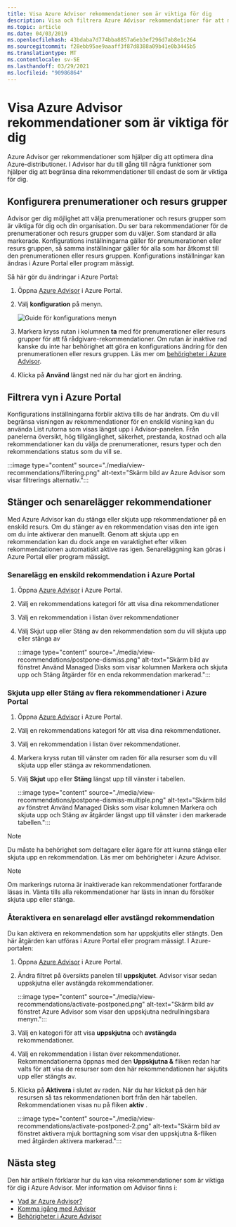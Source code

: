 ```yaml
---
title: Visa Azure Advisor rekommendationer som är viktiga för dig
description: Visa och filtrera Azure Advisor rekommendationer för att minska bruset.
ms.topic: article
ms.date: 04/03/2019
ms.openlocfilehash: 43bdaba7d774bba8857a6eb3ef296d7ab8e1c264
ms.sourcegitcommit: f28ebb95ae9aaaff3f87d8388a09b41e0b3445b5
ms.translationtype: MT
ms.contentlocale: sv-SE
ms.lasthandoff: 03/29/2021
ms.locfileid: "90986864"
---
```

# <a name="view-azure-advisor-recommendations-that-matter-to-you"></a>Visa Azure Advisor rekommendationer som är viktiga för dig

Azure Advisor ger rekommendationer som hjälper dig att optimera dina Azure-distributioner. I Advisor har du till gång till några funktioner som hjälper dig att begränsa dina rekommendationer till endast de som är viktiga för dig.

## <a name="configure-subscriptions-and-resource-groups"></a>Konfigurera prenumerationer och resurs grupper

Advisor ger dig möjlighet att välja prenumerationer och resurs grupper som är viktiga för dig och din organisation. Du ser bara rekommendationer för de prenumerationer och resurs grupper som du väljer. Som standard är alla markerade. Konfigurations inställningarna gäller för prenumerationen eller resurs gruppen, så samma inställningar gäller för alla som har åtkomst till den prenumerationen eller resurs gruppen. Konfigurations inställningar kan ändras i Azure Portal eller program mässigt.

Så här gör du ändringar i Azure Portal:

1. Öppna [Azure Advisor](https://aka.ms/azureadvisordashboard) i Azure Portal.

1. Välj **konfiguration** på menyn.

   ![Guide för konfigurations menyn](./media/view-recommendations/configuration.png)

1. Markera kryss rutan i kolumnen **ta** med för prenumerationer eller resurs grupper för att få rådgivare-rekommendationer. Om rutan är inaktive rad kanske du inte har behörighet att göra en konfigurations ändring för den prenumerationen eller resurs gruppen. Läs mer om [behörigheter i Azure Advisor](permissions.md).

1. Klicka på **Använd** längst ned när du har gjort en ändring.

## <a name="filtering-your-view-in-the-azure-portal"></a>Filtrera vyn i Azure Portal

Konfigurations inställningarna förblir aktiva tills de har ändrats. Om du vill begränsa visningen av rekommendationer för en enskild visning kan du använda List rutorna som visas längst upp i Advisor-panelen. Från panelerna översikt, hög tillgänglighet, säkerhet, prestanda, kostnad och alla rekommendationer kan du välja de prenumerationer, resurs typer och den rekommendations status som du vill se.

   :::image type="content" source="./media/view-recommendations/filtering.png" alt-text="Skärm bild av Azure Advisor som visar filtrerings alternativ.":::

## <a name="dismissing-and-postponing-recommendations"></a>Stänger och senarelägger rekommendationer

Med Azure Advisor kan du stänga eller skjuta upp rekommendationer på en enskild resurs. Om du stänger av en rekommendation visas den inte igen om du inte aktiverar den manuellt. Genom att skjuta upp en rekommendation kan du dock ange en varaktighet efter vilken rekommendationen automatiskt aktive ras igen. Senareläggning kan göras i Azure Portal eller program mässigt.

### <a name="postpone-a-single-recommendation-in-the-azure-portal"></a>Senarelägg en enskild rekommendation i Azure Portal 

1. Öppna [Azure Advisor](https://aka.ms/azureadvisordashboard) i Azure Portal.
1. Välj en rekommendations kategori för att visa dina rekommendationer
1. Välj en rekommendation i listan över rekommendationer
1. Välj Skjut upp eller Stäng av den rekommendation som du vill skjuta upp eller stänga av

     :::image type="content" source="./media/view-recommendations/postpone-dismiss.png" alt-text="Skärm bild av fönstret Använd Managed Disks som visar kolumnen Markera och skjuta upp och Stäng åtgärder för en enda rekommendation markerad.":::

### <a name="postpone-or-dismiss-a-multiple-recommendations-in-the-azure-portal"></a>Skjuta upp eller Stäng av flera rekommendationer i Azure Portal

1. Öppna [Azure Advisor](https://aka.ms/azureadvisordashboard) i Azure Portal.
1. Välj en rekommendations kategori för att visa dina rekommendationer.
1. Välj en rekommendation i listan över rekommendationer.
1. Markera kryss rutan till vänster om raden för alla resurser som du vill skjuta upp eller stänga av rekommendationen.
1. Välj **Skjut** upp eller **Stäng** längst upp till vänster i tabellen.

     :::image type="content" source="./media/view-recommendations/postpone-dismiss-multiple.png" alt-text="Skärm bild av fönstret Använd Managed Disks som visar kolumnen Markera och skjuta upp och Stäng av åtgärder längst upp till vänster i den markerade tabellen.":::

> [!NOTE]
> Du måste ha behörighet som deltagare eller ägare för att kunna stänga eller skjuta upp en rekommendation. Läs mer om behörigheter i Azure Advisor.

> [!NOTE]
> Om markerings rutorna är inaktiverade kan rekommendationer fortfarande läsas in. Vänta tills alla rekommendationer har lästs in innan du försöker skjuta upp eller stänga.

### <a name="reactivate-a-postponed-or-dismissed-recommendation"></a>Återaktivera en senarelagd eller avstängd rekommendation

Du kan aktivera en rekommendation som har uppskjutits eller stängts. Den här åtgärden kan utföras i Azure Portal eller program mässigt. I Azure-portalen:

1. Öppna [Azure Advisor](https://aka.ms/azureadvisordashboard) i Azure Portal.

1. Ändra filtret på översikts panelen till **uppskjutet**. Advisor visar sedan uppskjutna eller avstängda rekommendationer.

    :::image type="content" source="./media/view-recommendations/activate-postponed.png" alt-text="Skärm bild av fönstret Azure Advisor som visar den uppskjutna nedrullningsbara menyn.":::

1. Välj en kategori för att visa **uppskjutna** och **avstängda** rekommendationer.

1. Välj en rekommendation i listan över rekommendationer. Rekommendationerna öppnas med den **Uppskjutna &** fliken redan har valts för att visa de resurser som den här rekommendationen har skjutits upp eller stängts av.

1. Klicka på **Aktivera** i slutet av raden. När du har klickat på den här resursen så tas rekommendationen bort från den här tabellen. Rekommendationen visas nu på fliken **aktiv** .
 
     :::image type="content" source="./media/view-recommendations/activate-postponed-2.png" alt-text="Skärm bild av fönstret aktivera mjuk borttagning som visar den uppskjutna &-fliken med åtgärden aktivera markerad.":::

## <a name="next-steps"></a>Nästa steg

Den här artikeln förklarar hur du kan visa rekommendationer som är viktiga för dig i Azure Advisor. Mer information om Advisor finns i: 

- [Vad är Azure Advisor?](advisor-overview.md)
- [Komma igång med Advisor](advisor-get-started.md)
- [Behörigheter i Azure Advisor](permissions.md)



